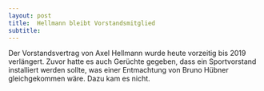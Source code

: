 ```yaml
---
layout: post
title:  Hellmann bleibt Vorstandsmitglied
subtitle:  
---
```


Der Vorstandsvertrag von Axel Hellmann wurde heute vorzeitig bis 2019 verlängert. Zuvor hatte es auch Gerüchte gegeben, dass ein Sportvorstand installiert werden sollte, was einer Entmachtung von Bruno Hübner gleichgekommen wäre. Dazu kam es nicht.



